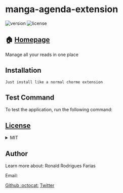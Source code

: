 
# manga-agenda-extension

![version](https://img.shields.io/badge/manga_agenda_extension-0.0.1-brightgreen.svg)   ![license](https://img.shields.io/badge/license-MIT-green.svg)

## :house: [Homepage](ma-extension.github.io)
Manage all your reads in one place


## Installation

    Just install like a normal chorme extension

## Test Command
To test the application, run the following command:

    

## [License](LICENSE.md)
<details>
    <summary>MIT</summary>
MIT License

Copyright (c) 2019 Ronald Rodrigues Farias

Permission is hereby granted, free of charge, to any person obtaining a copy
of this software and associated documentation files (the "Software"), to deal
in the Software without restriction, including without limitation the rights
to use, copy, modify, merge, publish, distribute, sublicense, and/or sell
copies of the Software, and to permit persons to whom the Software is
furnished to do so, subject to the following conditions:

The above copyright notice and this permission notice shall be included in all
copies or substantial portions of the Software.

THE SOFTWARE IS PROVIDED "AS IS", WITHOUT WARRANTY OF ANY KIND, EXPRESS OR
IMPLIED, INCLUDING BUT NOT LIMITED TO THE WARRANTIES OF MERCHANTABILITY,
FITNESS FOR A PARTICULAR PURPOSE AND NONINFRINGEMENT. IN NO EVENT SHALL THE
AUTHORS OR COPYRIGHT HOLDERS BE LIABLE FOR ANY CLAIM, DAMAGES OR OTHER
LIABILITY, WHETHER IN AN ACTION OF CONTRACT, TORT OR OTHERWISE, ARISING FROM,
OUT OF OR IN CONNECTION WITH THE SOFTWARE OR THE USE OR OTHER DEALINGS IN THE
SOFTWARE.

</details>

## Author
Learn more about: Ronald Rodrigues Farias

Email: 

[Github :octocat:](https://github.com/ronald-tr)
[Twitter](https://twitter.com/)


